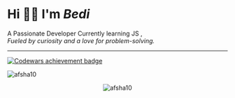 #      Hi 👋🏻 I'm _Bedi_
A Passionate Developer Currently learning JS , <br>
        _Fueled by curiosity and a love for problem-solving._
           



<div>
    <hr>
</div>

<a href="https://www.codewars.com/users/Bedi06">
  <img src="https://www.codewars.com/users/Bedi06/badges/large" alt="Codewars achievement badge">
</a>



<p><img align="center" src="https://github-readme-streak-stats.herokuapp.com/?user=bedi06&" alt="afsha10" /></p>
<p align="center"> <img src="https://komarev.com/ghpvc/?username=bedi06&label=Profile%20views&color=0e75b6&style=flat" alt="afsha10" /> </p>
